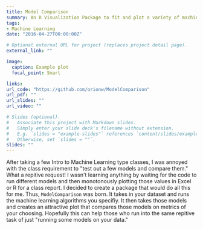 ```yaml
---
title: Model Comparison
summary: An R Visualization Package to fit and plot a variety of machine learning models
tags:
- Machine Learning
date: "2016-04-27T00:00:00Z"

# Optional external URL for project (replaces project detail page).
external_link: ""

image:
  caption: Example plot
  focal_point: Smart

links:
url_code: "https://github.com/orionw/ModelComparison"
url_pdf: ""
url_slides: ""
url_video: ""

# Slides (optional).
#   Associate this project with Markdown slides.
#   Simply enter your slide deck's filename without extension.
#   E.g. `slides = "example-slides"` references `content/slides/example-slides.md`.
#   Otherwise, set `slides = ""`.
slides: ""
---
```


After taking a few Intro to Machine Learning type classes, I was annoyed with the class requirement to "test out a few models and compare them."  What a repitive request!  I wasn't learning anything by waiting for the code to run different models and then monotonously plotting those values in Excel or R for a class report.  I decided to create a package that would do all this for me.  Thus, `ModelComparison` was born.  It takes in your dataset and runs the machine learning algorithms you specifiy.  It then takes those models and creates an attractive plot that compares those models on metrics of your choosing.  Hopefully this can help those who run into the same repitive task of just "running some models on your data."

